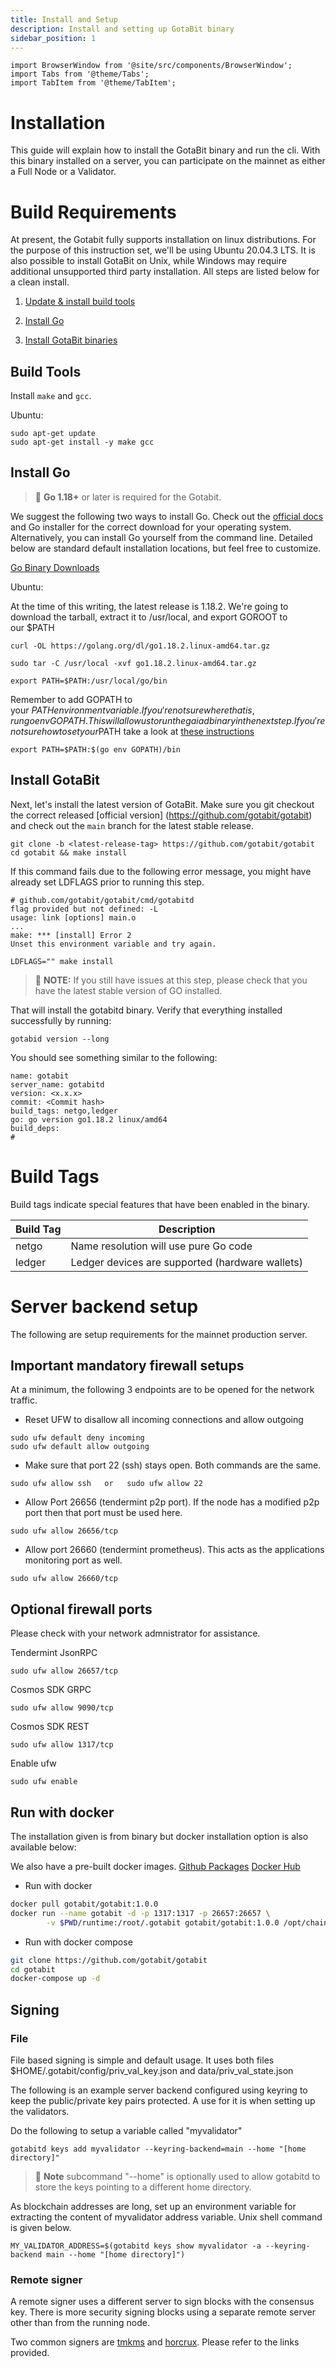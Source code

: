 ```yaml
---
title: Install and Setup
description: Install and setting up GotaBit binary
sidebar_position: 1
---
```

```mdx-code-block
import BrowserWindow from '@site/src/components/BrowserWindow';
import Tabs from '@theme/Tabs';
import TabItem from '@theme/TabItem';
```
# Installation
This guide will explain how to install the GotaBit binary and run the cli. With this binary installed on a server, you can participate on the mainnet as either a Full Node or a Validator.

# Build Requirements
At present, the Gotabit fully supports installation on linux distributions. For the purpose of this instruction set, we'll be using Ubuntu 20.04.3 LTS. It is also possible to install GotaBit on Unix, while Windows may require additional unsupported third party installation. All steps are listed below for a clean install.

1. [Update & install build tools](#build-tools)

1. [Install Go](#install-go)

1. [Install GotaBit binaries](#install-gotabit-binaries)

## Build Tools
Install `make` and `gcc`.

Ubuntu:
```
sudo apt-get update
sudo apt-get install -y make gcc
```

## Install Go

>:memo: **Go 1.18+** or later is required for the Gotabit.

We suggest the following two ways to install Go. Check out the [official docs](https://go.dev/doc/install) and Go installer for the correct download for your operating system. Alternatively, you can install Go yourself from the command line. Detailed below are standard default installation locations, but feel free to customize.

[Go Binary Downloads](https://go.dev/dl/)

Ubuntu:

At the time of this writing, the latest release is 1.18.2. We're going to download the tarball, extract it to /usr/local, and export GOROOT to our $PATH
```
curl -OL https://golang.org/dl/go1.18.2.linux-amd64.tar.gz

sudo tar -C /usr/local -xvf go1.18.2.linux-amd64.tar.gz

export PATH=$PATH:/usr/local/go/bin
```
Remember to add GOPATH to your $PATH environment variable. If you're not sure where that is, run go env GOPATH. This will allow us to run the gaiad binary in the next step. If you're not sure how to set your $PATH take a look at [these instructions](https://superuser.com/questions/284342/what-are-path-and-other-environment-variables-and-how-can-i-set-or-use-them) 

```
export PATH=$PATH:$(go env GOPATH)/bin
```



## Install GotaBit

Next, let's install the latest version of GotaBit. Make sure you git checkout the correct released [official version] (https://github.com/gotabit/gotabit) and check out the `main` branch for the latest stable release.

```
git clone -b <latest-release-tag> https://github.com/gotabit/gotabit
cd gotabit && make install
```
If this command fails due to the following error message, you might have already set LDFLAGS prior to running this step.

```
# github.com/gotabit/gotabit/cmd/gotabitd
flag provided but not defined: -L
usage: link [options] main.o
...
make: *** [install] Error 2
Unset this environment variable and try again.
```

```
LDFLAGS="" make install
```
>:memo: **NOTE:** If you still have issues at this step, please check that you have the latest stable version of GO installed.

That will install the gotabitd binary. Verify that everything installed successfully by running:
```
gotabid version --long
```
You should see something similar to the following:

```
name: gotabit
server_name: gotabitd
version: <x.x.x>
commit: <Commit hash>
build_tags: netgo,ledger
go: go version go1.18.2 linux/amd64
build_deps:
#
```

# Build Tags
Build tags indicate special features that have been enabled in the binary.

| Build Tag | Description                                         |
|-----------|-----------------------------------------------------|
| netgo     | Name resolution will use pure Go code               |
| ledger   	| Ledger devices are supported (hardware wallets)     |

# Server backend setup
The following are setup requirements for the mainnet production server.

## Important mandatory firewall setups 

At a minimum, the following 3 endpoints are to be opened for the network traffic.

- Reset UFW to disallow all incoming connections and allow outgoing
```
sudo ufw default deny incoming
sudo ufw default allow outgoing
```

- Make sure that port 22 (ssh) stays open. Both commands are the same.

```
sudo ufw allow ssh   or   sudo ufw allow 22
```

- Allow Port 26656 (tendermint p2p port). If the node has a modified p2p port then that port must be used here.
```
sudo ufw allow 26656/tcp
```
- Allow port 26660 (tendermint prometheus). This acts as the applications monitoring port as well.
```
sudo ufw allow 26660/tcp
```

## Optional firewall ports
Please check with your network admnistrator for assistance.

Tendermint JsonRPC
```
sudo ufw allow 26657/tcp
```

Cosmos SDK GRPC
```
sudo ufw allow 9090/tcp
```

Cosmos SDK REST
```
sudo ufw allow 1317/tcp
```

Enable ufw
```
sudo ufw enable
```

## Run with docker
The installation given is from binary but docker installation option is also available below:

We also have a pre-built docker images.  [Github Packages](https://github.com/gotabit/gotabit/pkgs/container/gotabit) [Docker Hub](https://hub.docker.com/r/gotabit/gotabit)

* Run with docker

``` bash
docker pull gotabit/gotabit:1.0.0
docker run --name gotabit -d -p 1317:1317 -p 26657:26657 \
        -v $PWD/runtime:/root/.gotabit gotabit/gotabit:1.0.0 /opt/chain_run
```

* Run with docker compose

``` bash
git clone https://github.com/gotabit/gotabit
cd gotabit
docker-compose up -d
```

## Signing

### File
File based signing is simple and default usage. It uses both files $HOME/.gotabit/config/priv_val_key.json and data/priv_val_state.json

The following is an example server backend configured using keyring to keep the public/private key pairs protected. A use for it is when setting up the validators.

Do the following to setup a variable called "myvalidator"

```
gotabitd keys add myvalidator --keyring-backend=main --home "[home directory]"
```
> :memo: **Note**
subcommand "--home" is optionally used to allow gotabitd to store the keys pointing to a different home directory. 

As blockchain addresses are long, set up an environment variable for extracting the content of myvalidator address variable.  Unix shell command is given below. 

```
MY_VALIDATOR_ADDRESS=$(gotabitd keys show myvalidator -a --keyring-backend main --home "[home directory]")
```

### Remote signer
A remote signer uses a different server to sign blocks with the consensus key. There is more security signing blocks using a separate remote server other than from the running node.

Two common signers are [tmkms](https://github.com/iqlusioninc/tmkms) and [horcrux](https://github.com/strangelove-ventures/horcrux).  Please refer to the links provided.

